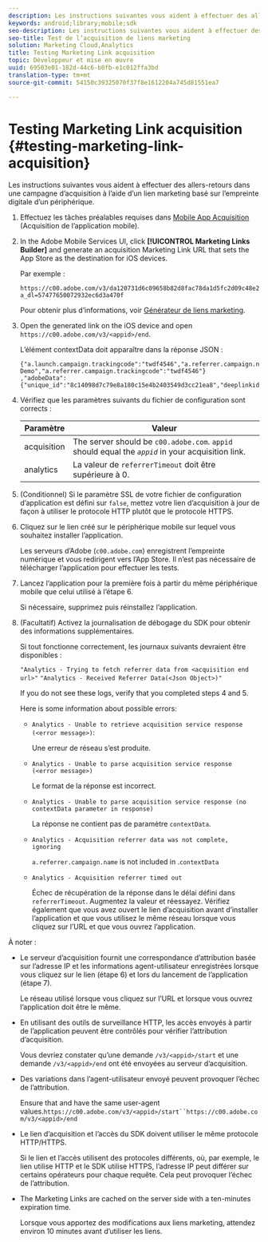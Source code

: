 ```yaml
---
description: Les instructions suivantes vous aident à effectuer des allers-retours dans une campagne d’acquisition à l’aide d’un lien marketing basé sur l’empreinte digitale d’un périphérique.
keywords: android;library;mobile;sdk
seo-description: Les instructions suivantes vous aident à effectuer des allers-retours dans une campagne d’acquisition à l’aide d’un lien marketing basé sur l’empreinte digitale d’un périphérique.
seo-title: Test de l’acquisition de liens marketing
solution: Marketing Cloud,Analytics
title: Testing Marketing Link acquisition
topic: Développeur et mise en œuvre
uuid: 69503e01-182d-44c6-b0fb-e1c012ffa3bd
translation-type: tm+mt
source-git-commit: 54150c39325070f37f8e1612204a745d81551ea7

---
```



# Testing Marketing Link acquisition {#testing-marketing-link-acquisition}

Les instructions suivantes vous aident à effectuer des allers-retours dans une campagne d’acquisition à l’aide d’un lien marketing basé sur l’empreinte digitale d’un périphérique.

1. Effectuez les tâches préalables requises dans [Mobile App Acquisition](/help/ios/acquisition-main/acquisition.md) (Acquisition de l’application mobile).
1. In the Adobe Mobile Services UI, click **[!UICONTROL Marketing Links Builder]** and generate an acquisition Marketing Link URL that sets the App Store as the destination for iOS devices.

   Par exemple :

   ```
   https://c00.adobe.com/v3/da120731d6c09658b82d8fac78da1d5fc2d09c48e21b3a55f9e2d7344e08425d/start?a_dl=57477650072932ec6d3a470f
   ```

   Pour obtenir plus d’informations, voir [Générateur de liens marketing](/help/using/acquisition-main/c-marketing-links-builder/c-marketing-links-builder.md).


1. Open the generated link on the iOS device and open `https://c00.adobe.com/v3/<appid>/end`.

   L’élément contextData doit apparaître dans la réponse JSON :

   ```js{"fingerprint":"bae91bb778f0ad52e37f0892961d06ac6a5c935b","endCallbacks":["***"],"timestamp":1464301217,"appguid":"da120731d6c09658b82d8fac78da1d5fc2d09c48e21b3a55f9e2d7344e08425d","contextData":
   {"a.launch.campaign.trackingcode":"twdf4546","a.referrer.campaign.name":"iOS Demo","a.referrer.campaign.trackingcode":"twdf4546"}
   ,"adobeData":{"unique_id":"8c14098d7c79e8a180c15e4b2403549d3cc21ea8","deeplinkid":"57477650072932ec6d3a470f"}}
   ```

1. Vérifiez que les paramètres suivants du fichier de configuration sont corrects :

   | Paramètre | Valeur |
   |--- |--- |
   | acquisition | The server should be  `c00.adobe.com`. `appid` should equal the  *`appid`* in your acquisition link. |
   | analytics | La valeur de `referrerTimeout` doit être supérieure à 0. |

1. (Conditionnel) Si le paramètre SSL de votre fichier de configuration d’application est défini sur `false`, mettez votre lien d’acquisition à jour de façon à utiliser le protocole HTTP plutôt que le protocole HTTPS.
1. Cliquez sur le lien créé sur le périphérique mobile sur lequel vous souhaitez installer l’application.

   Les serveurs d’Adobe (`c00.adobe.com`) enregistrent l’empreinte numérique et vous redirigent vers l’App Store. Il n’est pas nécessaire de télécharger l’application pour effectuer les tests.
1. Lancez l’application pour la première fois à partir du même périphérique mobile que celui utilisé à l’étape 6.

   Si nécessaire, supprimez puis réinstallez l’application.
1. (Facultatif) Activez la journalisation de débogage du SDK pour obtenir des informations supplémentaires.

   Si tout fonctionne correctement, les journaux suivants devraient être disponibles :

   `"Analytics - Trying to fetch referrer data from <acquisition end url>"`
   `"Analytics - Received Referrer Data(<Json Object>)"`

   If you do not see these logs, verify that you completed steps 4 and 5.

   Here is some information about possible errors:

   * `Analytics - Unable to retrieve acquisition service response (<error message>)`:

      Une erreur de réseau s’est produite.

   * `Analytics - Unable to parse acquisition service response (<error message>)`

      Le format de la réponse est incorrect.

   * `Analytics - Unable to parse acquisition service response (no contextData parameter in response)`

      La réponse ne contient pas de paramètre `contextData`.

   * `Analytics - Acquisition referrer data was not complete, ignoring`

      `a.referrer.campaign.name` is not included in .`contextData`

   * `Analytics - Acquisition referrer timed out`

      Échec de récupération de la réponse dans le délai défini dans `referrerTimeout`. Augmentez la valeur et réessayez. Vérifiez également que vous avez ouvert le lien d’acquisition avant d’installer l’application et que vous utilisez le même réseau lorsque vous cliquez sur l’URL et que vous ouvrez l’application.

À noter :

* Le serveur d’acquisition fournit une correspondance d’attribution basée sur l’adresse IP et les informations agent-utilisateur enregistrées lorsque vous cliquez sur le lien (étape 6) et lors du lancement de l’application (étape 7).

   Le réseau utilisé lorsque vous cliquez sur l’URL et lorsque vous ouvrez l’application doit être le même.

* En utilisant des outils de surveillance HTTP, les accès envoyés à partir de l’application peuvent être contrôlés pour vérifier l’attribution d’acquisition.

   Vous devriez constater qu’une demande `/v3/<appid>/start` et une demande `/v3/<appid>/end` ont été envoyées au serveur d’acquisition.

* Des variations dans l’agent-utilisateur envoyé peuvent provoquer l’échec de l’attribution.

   Ensure that  and  have the same user-agent values.`https://c00.adobe.com/v3/<appid>/start``https://c00.adobe.com/v3/<appid>/end`

* Le lien d’acquisition et l’accès du SDK doivent utiliser le même protocole HTTP/HTTPS.

   Si le lien et l’accès utilisent des protocoles différents, où, par exemple, le lien utilise HTTP et le SDK utilise HTTPS, l’adresse IP peut différer sur certains opérateurs pour chaque requête. Cela peut provoquer l’échec de l’attribution.

* The Marketing Links are cached on the server side with a ten-minutes expiration time.

   Lorsque vous apportez des modifications aux liens marketing, attendez environ 10 minutes avant d’utiliser les liens.